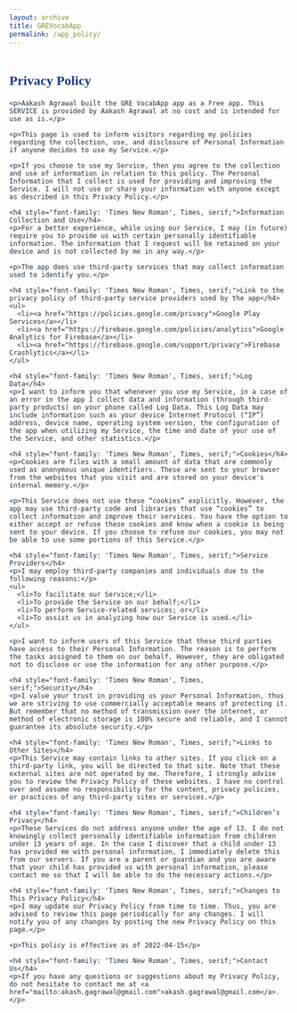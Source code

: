 ```yaml
---
layout: archive
title: GREVocabApp
permalink: /app_policy/
---
```


<div style="display: flex; justify-content: center; align-items: center; font-family: 'Times New Roman', Times, serif;">
  <div style="flex: 1; font-size: 14px; color: #212f3c;">
    <h2 style="color: #1e3a8a; font-size: 24px; font-family: 'Times New Roman', Times, serif;">Privacy Policy</h2>

    <p>Aakash Agrawal built the GRE VocabApp app as a Free app. This SERVICE is provided by Aakash Agrawal at no cost and is intended for use as is.</p>

    <p>This page is used to inform visitors regarding my policies regarding the collection, use, and disclosure of Personal Information if anyone decides to use my Service.</p>

    <p>If you choose to use my Service, then you agree to the collection and use of information in relation to this policy. The Personal Information that I collect is used for providing and improving the Service. I will not use or share your information with anyone except as described in this Privacy Policy.</p>

    <h4 style="font-family: 'Times New Roman', Times, serif;">Information Collection and Use</h4>
    <p>For a better experience, while using our Service, I may (in future) require you to provide us with certain personally identifiable information. The information that I request will be retained on your device and is not collected by me in any way.</p>

    <p>The app does use third-party services that may collect information used to identify you.</p>

    <h4 style="font-family: 'Times New Roman', Times, serif;">Link to the privacy policy of third-party service providers used by the app</h4>
    <ul>
      <li><a href="https://policies.google.com/privacy">Google Play Services</a></li>
      <li><a href="https://firebase.google.com/policies/analytics">Google Analytics for Firebase</a></li>
      <li><a href="https://firebase.google.com/support/privacy">Firebase Crashlytics</a></li>
    </ul>

    <h4 style="font-family: 'Times New Roman', Times, serif;">Log Data</h4>
    <p>I want to inform you that whenever you use my Service, in a case of an error in the app I collect data and information (through third-party products) on your phone called Log Data. This Log Data may include information such as your device Internet Protocol (“IP”) address, device name, operating system version, the configuration of the app when utilizing my Service, the time and date of your use of the Service, and other statistics.</p>

    <h4 style="font-family: 'Times New Roman', Times, serif;">Cookies</h4>
    <p>Cookies are files with a small amount of data that are commonly used as anonymous unique identifiers. These are sent to your browser from the websites that you visit and are stored on your device's internal memory.</p>
    
    <p>This Service does not use these “cookies” explicitly. However, the app may use third-party code and libraries that use “cookies” to collect information and improve their services. You have the option to either accept or refuse these cookies and know when a cookie is being sent to your device. If you choose to refuse our cookies, you may not be able to use some portions of this Service.</p>

    <h4 style="font-family: 'Times New Roman', Times, serif;">Service Providers</h4>
    <p>I may employ third-party companies and individuals due to the following reasons:</p>
    <ul>
      <li>To facilitate our Service;</li>
      <li>To provide the Service on our behalf;</li>
      <li>To perform Service-related services; or</li>
      <li>To assist us in analyzing how our Service is used.</li>
    </ul>

    <p>I want to inform users of this Service that these third parties have access to their Personal Information. The reason is to perform the tasks assigned to them on our behalf. However, they are obligated not to disclose or use the information for any other purpose.</p>

    <h4 style="font-family: 'Times New Roman', Times, serif;">Security</h4>
    <p>I value your trust in providing us your Personal Information, thus we are striving to use commercially acceptable means of protecting it. But remember that no method of transmission over the internet, or method of electronic storage is 100% secure and reliable, and I cannot guarantee its absolute security.</p>

    <h4 style="font-family: 'Times New Roman', Times, serif;">Links to Other Sites</h4>
    <p>This Service may contain links to other sites. If you click on a third-party link, you will be directed to that site. Note that these external sites are not operated by me. Therefore, I strongly advise you to review the Privacy Policy of these websites. I have no control over and assume no responsibility for the content, privacy policies, or practices of any third-party sites or services.</p>

    <h4 style="font-family: 'Times New Roman', Times, serif;">Children’s Privacy</h4>
    <p>These Services do not address anyone under the age of 13. I do not knowingly collect personally identifiable information from children under 13 years of age. In the case I discover that a child under 13 has provided me with personal information, I immediately delete this from our servers. If you are a parent or guardian and you are aware that your child has provided us with personal information, please contact me so that I will be able to do the necessary actions.</p>

    <h4 style="font-family: 'Times New Roman', Times, serif;">Changes to This Privacy Policy</h4>
    <p>I may update our Privacy Policy from time to time. Thus, you are advised to review this page periodically for any changes. I will notify you of any changes by posting the new Privacy Policy on this page.</p>

    <p>This policy is effective as of 2022-04-15</p>

    <h4 style="font-family: 'Times New Roman', Times, serif;">Contact Us</h4>
    <p>If you have any questions or suggestions about my Privacy Policy, do not hesitate to contact me at <a href="mailto:akash.gagrawal@gmail.com">akash.gagrawal@gmail.com</a>.</p>
  </div>
</div>
